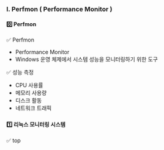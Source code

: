 ### Ⅰ. Perfmon ( Performance Monitor )
#### 0️⃣ Perfmon
✅ Perfmon
- Performance Monitor
- Windows 운영 체제에서 시스템 성능을 모니터링하기 위한 도구
  
✅ 성능 측정
- CPU 사용률
- 메모리 사용량
- 디스크 활동
- 네트워크 트래픽

### 
#### 1️⃣ 리눅스 모니터링 시스템
✅ top
